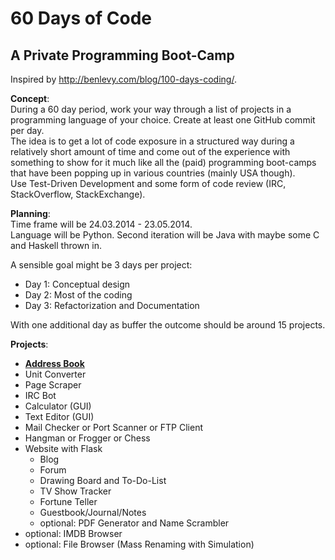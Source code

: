 60 Days of Code
==================

A Private Programming Boot-Camp
---

Inspired by http://benlevy.com/blog/100-days-coding/.


**Concept**:   
During a 60 day period, work your way through a list of projects in a programming language of your choice. Create at least one GitHub commit per day.  
The idea is to get a lot of code exposure in a structured way during a relatively short amount of time and come out of the experience with something to show for it much like all the (paid) programming boot-camps that have been popping up in various countries (mainly USA though).  
Use Test-Driven Development and some form of code review (IRC, StackOverflow, StackExchange).

**Planning**:  
Time frame will be 24.03.2014 - 23.05.2014.  
Language will be Python. Second iteration will be Java with maybe some C and Haskell thrown in.  

A sensible goal might be 3 days per project:
  * Day 1: Conceptual design
  * Day 2: Most of the coding
  * Day 3: Refactorization and Documentation  
  
With one additional day as buffer the outcome should be around 15 projects.

**Projects**:  
  * [**Address Book**](https://github.com/mikar/60-days-of-code/blob/master/address_book)
  * Unit Converter
  * Page Scraper
  * IRC Bot
  * Calculator (GUI)
  * Text Editor (GUI)
  * Mail Checker or Port Scanner or FTP Client
  * Hangman or Frogger or Chess
  * Website with Flask
  	  * Blog
  	  * Forum
	  * Drawing Board  and To-Do-List
	  * TV Show Tracker
	  * Fortune Teller
	  * Guestbook/Journal/Notes
	  * optional: PDF Generator and Name Scrambler
  * optional: IMDB Browser 
  * optional: File Browser (Mass Renaming with Simulation)
  

